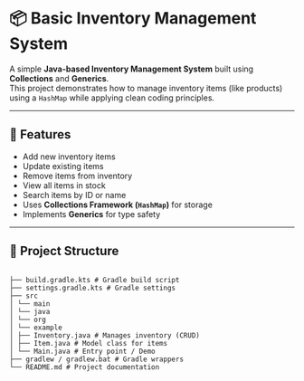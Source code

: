 # 📦 Basic Inventory Management System

A simple **Java-based Inventory Management System** built using **Collections** and **Generics**.  
This project demonstrates how to manage inventory items (like products) using a `HashMap` while applying clean coding principles.

---

## 🚀 Features
- Add new inventory items  
- Update existing items  
- Remove items from inventory  
- View all items in stock  
- Search items by ID or name  
- Uses **Collections Framework (`HashMap`)** for storage  
- Implements **Generics** for type safety  

---


## 📂 Project Structure
```

├── build.gradle.kts # Gradle build script
├── settings.gradle.kts # Gradle settings
├── src
│ └── main
│ └── java
│ └── org
│ └── example
│ ├── Inventory.java # Manages inventory (CRUD)
│ ├── Item.java # Model class for items
│ └── Main.java # Entry point / Demo
├── gradlew / gradlew.bat # Gradle wrappers
└── README.md # Project documentation


